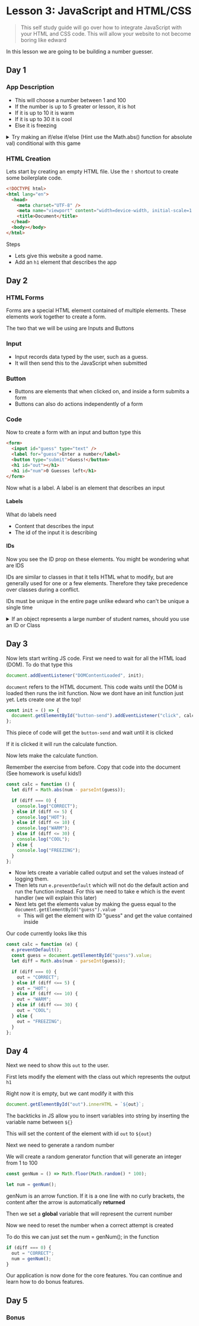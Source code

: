 # Lesson 3: JavaScript and HTML/CSS

> This self study guide will go over how to integrate JavaScript with your HTML and CSS code. This will allow your website to not become boring like edward

In this lesson we are going to be building a number guesser.

## Day 1

### App Description

- This will choose a number between 1 and 100
- If the number is up to 5 greater or lesson, it is hot
- If it is up to 10 it is warm
- If it is up to 30 it is cool
- Else it is freezing

<details>
  <summary>Try making an if/else if/else (Hint use the Math.abs() function for absolute val) conditional with this game</summary>
  Solution <a href="https://codefile.io/f/JoJs0P97Zr">here</a>
</details>

### HTML Creation

Lets start by creating an empty HTML file. Use the `!` shortcut to create some boilerplate code.

```html
<!DOCTYPE html>
<html lang="en">
  <head>
    <meta charset="UTF-8" />
    <meta name="viewport" content="width=device-width, initial-scale=1.0" />
    <title>Document</title>
  </head>
  <body></body>
</html>
```

Steps

- Lets give this website a good name.
- Add an `h1` element that describes the app

## Day 2

### HTML Forms

Forms are a special HTML element contained of multiple elements. These elements work together to create a form.

The two that we will be using are Inputs and Buttons

### Input

- Input records data typed by the user, such as a guess.
- It will then send this to the JavaScript when submitted

### Button

- Buttons are elements that when clicked on, and inside a form submits a form
- Buttons can also do actions independently of a form

### Code

Now to create a form with an input and button type this

```html
<form>
  <input id="guess" type="text" />
  <label for="guess">Enter a number</label>
  <button type="submit">Guess!</button>
  <h1 id="out"></h1>
  <h1 id="num">0 Guesses left</h1>
</form>
```

Now what is a label. A label is an element that describes an input

#### Labels

What do labels need

- Content that describes the input
- The id of the input it is describing

#### IDs

Now you see the ID prop on these elements. You might be wondering what are IDS

IDs are similar to classes in that it tells HTML what to modify, but are generally used for one or a few elements. Therefore they take precedence over classes during a conflict.

IDs must be unique in the entire page unlike edward who can't be unique a single time

<details>
  <summary>If an object represents a large number of student names, should you use an ID or Class</summary>
  You should use a class is it describes a large amount of data
</details>

## Day 3

Now lets start writing JS code. First we need to wait for all the HTML load (DOM).
To do that type this

```javascript
document.addEventListener("DOMContentLoaded", init);
```

`document` refers to the HTML document. This code waits until the DOM is loaded then runs the init function. Now we dont have an init function just yet. Lets create one at the top!

```javascript
const init = () => {
  document.getElementById("button-send").addEventListener("click", calc);
};
```

This piece of code will get the `button-send` and wait until it is clicked

If it is clicked it will run the calculate function.

Now lets make the calculate function.

Remember the exercise from before. Copy that code into the document (See homework is useful kids!)

```javascript
const calc = function () {
  let diff = Math.abs(num - parseInt(guess));

  if (diff === 0) {
    console.log("CORRECT");
  } else if (diff <= 5) {
    console.log("HOT");
  } else if (diff <= 10) {
    console.log("WARM");
  } else if (diff <= 30) {
    console.log("COOL");
  } else {
    console.log("FREEZING");
  }
};
```

- Now lets create a variable called output and set the values instead of logging them.
- Then lets run `e.preventDefault` which will not do the default action and run the function instead. For this we need to take e which is the event handler (we will explain this later)
- Next lets get the elements value by making the guess equal to the `document.getElementById("guess").value`
  - This will get the element with ID "guess" and get the value contained inside

Our code currently looks like this

```javascript
const calc = function (e) {
  e.preventDefault();
  const guess = document.getElementById("guess").value;
  let diff = Math.abs(num - parseInt(guess));

  if (diff === 0) {
    out = "CORRECT";
  } else if (diff <== 5) {
    out = "HOT";
  } else if (diff <== 10) {
    out = "WARM";
  } else if (diff <== 30) {
    out = "COOL";
  } else {
    out = "FREEZING";
  }
};
```

## Day 4

Next we need to show this `out` to the user.

First lets modify the element with the class out which represents the output `h1`

Right now it is empty, but we cant modify it with this

```javascript
document.getElementById("out").innerHTML = `${out}`;
```

The backticks in JS allow you to insert variables into string by inserting the variable name between `${}`

This will set the content of the element with id `out` to `${out}`

Next we need to generate a random number

We will create a random generator function that will generate an integer from 1 to 100

```javascript
const genNum = () => Math.floor(Math.random() * 100);

let num = genNum();
```

genNum is an arrow function. If it is a one line with no curly brackets, the content after the arrow is automatically **returned**

Then we set a **global** variable that will represent the current number

Now we need to reset the number when a correct attempt is created

To do this we can just set the num = genNum(); in the function

```javascript
if (diff === 0) {
  out = "CORRECT";
  num = genNum();
}
```

Our application is now done for the core features. You can continue and learn how to do bonus features.

## Day 5

### Bonus
